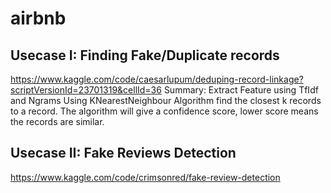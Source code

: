 # airbnb

## Usecase I: Finding Fake/Duplicate records
https://www.kaggle.com/code/caesarlupum/deduping-record-linkage?scriptVersionId=23701319&cellId=36
Summary:
Extract Feature using TfIdf and Ngrams
Using KNearestNeighbour Algorithm find the closest k records to a record. The algorithm will give a confidence score, lower score means the records are similar.	

## Usecase II: Fake Reviews Detection
https://www.kaggle.com/code/crimsonred/fake-review-detection
